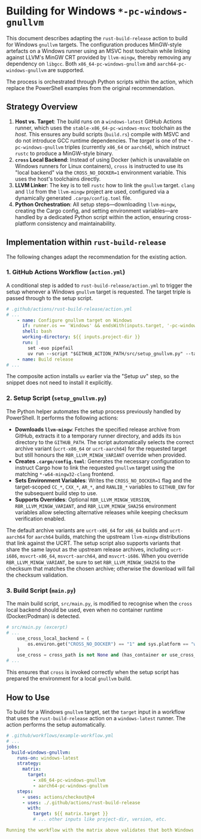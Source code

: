 # Building for Windows `*-pc-windows-gnullvm`

This document describes adapting the `rust-build-release` action to build for Windows `gnullvm` targets. The configuration produces MinGW-style artefacts on a Windows runner using an MSVC host toolchain while linking against LLVM's MinGW CRT provided by `llvm-mingw`, thereby removing any dependency on `libgcc`. Both `x86_64-pc-windows-gnullvm` and `aarch64-pc-windows-gnullvm` are supported.

The process is orchestrated through Python scripts within the action, which replace the PowerShell examples from the original recommendation.

## Strategy Overview

1. **Host vs. Target**: The build runs on a `windows-latest` GitHub Actions runner, which uses the `stable-x86_64-pc-windows-msvc` toolchain as the _host_. This ensures any build scripts (`build.rs`) compile with MSVC and do not introduce GCC runtime dependencies. The _target_ is one of the `*-pc-windows-gnullvm` triples (currently `x86_64` or `aarch64`), which instruct `rustc` to produce a MinGW-style binary.
2. **`cross` Local Backend**: Instead of using Docker (which is unavailable on Windows runners for Linux containers), `cross` is instructed to use its "local backend" via the `CROSS_NO_DOCKER=1` environment variable. This uses the host's toolchains directly.
3. **LLVM Linker**: The key is to tell `rustc` how to link the `gnullvm` target. `clang` and `lld` from the `llvm-mingw` project are used, configured via a dynamically generated `.cargo/config.toml` file.
4. **Python Orchestration**: All setup steps—downloading `llvm-mingw`, creating the Cargo config, and setting environment variables—are handled by a dedicated Python script within the action, ensuring cross-platform consistency and maintainability.

## Implementation within `rust-build-release`

The following changes adapt the recommendation for the existing action.

### 1. GitHub Actions Workflow (`action.yml`)

A conditional step is added to `rust-build-release/action.yml` to trigger the setup whenever a Windows `gnullvm` target is requested. The target triple is passed through to the setup script.

```yaml
# .github/actions/rust-build-release/action.yml
# ...
    - name: Configure gnullvm target on Windows
      if: runner.os == 'Windows' && endsWith(inputs.target, '-pc-windows-gnullvm')
      shell: bash
      working-directory: ${{ inputs.project-dir }}
      run: |
        set -euo pipefail
        uv run --script "$GITHUB_ACTION_PATH/src/setup_gnullvm.py" --target "${{ inputs.target }}"
    - name: Build release
# ...
```

The composite action installs `uv` earlier via the "Setup uv" step, so the snippet
does not need to install it explicitly.

### 2. Setup Script (`setup_gnullvm.py`)

The Python helper automates the setup process previously handled by PowerShell. It performs the following actions:

- **Downloads `llvm-mingw`**: Fetches the specified release archive from GitHub, extracts it to a temporary runner directory, and adds its `bin` directory to the `GITHUB_PATH`. The script automatically selects the correct archive variant (`ucrt-x86_64` or `ucrt-aarch64`) for the requested target but still honours the `RBR_LLVM_MINGW_VARIANT` override when provided.
- **Creates `.cargo/config.toml`**: Generates the necessary configuration to instruct Cargo how to link the requested `gnullvm` target using the matching `*-w64-mingw32-clang` frontend.
- **Sets Environment Variables**: Writes the `CROSS_NO_DOCKER=1` flag and the target-scoped `CC_*`, `CXX_*`, `AR_*`, and `RANLIB_*` variables to `GITHUB_ENV` for the subsequent build step to use.
- **Supports Overrides**: Optional `RBR_LLVM_MINGW_VERSION`, `RBR_LLVM_MINGW_VARIANT`, and `RBR_LLVM_MINGW_SHA256` environment variables allow selecting alternative releases while keeping checksum verification enabled.

The default archive variants are `ucrt-x86_64` for `x86_64` builds and `ucrt-aarch64` for `aarch64` builds, matching the upstream `llvm-mingw` distributions that link against the UCRT. The setup script also supports variants that share the same layout as the upstream release archives, including `ucrt-i686`, `msvcrt-x86_64`, `msvcrt-aarch64`, and `msvcrt-i686`. When you override `RBR_LLVM_MINGW_VARIANT`, be sure to set `RBR_LLVM_MINGW_SHA256` to the checksum that matches the chosen archive; otherwise the download will fail the checksum validation.

### 3. Build Script (`main.py`)

The main build script, `src/main.py`, is modified to recognise when the `cross` local backend should be used, even when no container runtime (Docker/Podman) is detected.

```python
# src/main.py (excerpt)
# ...
    use_cross_local_backend = (
        os.environ.get("CROSS_NO_DOCKER") == "1" and sys.platform == "win32"
    )
    use_cross = cross_path is not None and (has_container or use_cross_local_backend)
# ...
```

This ensures that `cross` is invoked correctly when the setup script has prepared the environment for a local `gnullvm` build.

## How to Use

To build for a Windows `gnullvm` target, set the `target` input in a workflow that uses the `rust-build-release` action on a `windows-latest` runner. The action performs the setup automatically.

```yaml
# .github/workflows/example-workflow.yml
# ...
jobs:
  build-windows-gnullvm:
    runs-on: windows-latest
    strategy:
      matrix:
        target:
          - x86_64-pc-windows-gnullvm
          - aarch64-pc-windows-gnullvm
    steps:
      - uses: actions/checkout@v4
      - uses: ./.github/actions/rust-build-release
        with:
          target: ${{ matrix.target }}
          # ... other inputs like project-dir, version, etc.

Running the workflow with the matrix above validates that both Windows `gnullvm` targets are configured correctly.
```
